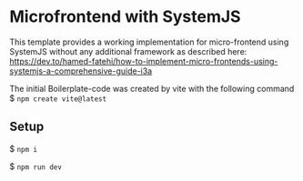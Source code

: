 # Microfrontend with SystemJS

This template provides a working implementation for micro-frontend using SystemJS without any additional framework as
described here:
https://dev.to/hamed-fatehi/how-to-implement-micro-frontends-using-systemjs-a-comprehensive-guide-i3a

The initial Boilerplate-code was created by vite with the following command
$ `npm create vite@latest`

## Setup

$ `npm i`

$ `npm run dev`
